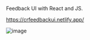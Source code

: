 Feedback UI with React and JS.

https://crfeedbackui.netlify.app/

![image](https://user-images.githubusercontent.com/28612659/200111907-71cb62f7-cde2-4f20-bb16-ea41400d93d4.png)

